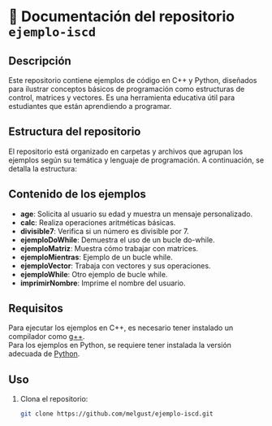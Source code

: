 # 📘 Documentación del repositorio `ejemplo-iscd`

## Descripción

Este repositorio contiene ejemplos de código en C++ y Python, diseñados para ilustrar conceptos básicos de programación como estructuras de control, matrices y vectores. Es una herramienta educativa útil para estudiantes que están aprendiendo a programar.

## Estructura del repositorio

El repositorio está organizado en carpetas y archivos que agrupan los ejemplos según su temática y lenguaje de programación. A continuación, se detalla la estructura:


## Contenido de los ejemplos

- **age**: Solicita al usuario su edad y muestra un mensaje personalizado.
- **calc**: Realiza operaciones aritméticas básicas.
- **divisible7**: Verifica si un número es divisible por 7.
- **ejemploDoWhile**: Demuestra el uso de un bucle do-while.
- **ejemploMatriz**: Muestra cómo trabajar con matrices.
- **ejemploMientras**: Ejemplo de un bucle while.
- **ejemploVector**: Trabaja con vectores y sus operaciones.
- **ejemploWhile**: Otro ejemplo de bucle while.
- **imprimirNombre**: Imprime el nombre del usuario.

## Requisitos

Para ejecutar los ejemplos en C++, es necesario tener instalado un compilador como [g++](https://gcc.gnu.org/).  
Para los ejemplos en Python, se requiere tener instalada la versión adecuada de [Python](https://www.python.org/).

## Uso

1. Clona el repositorio:

   ```bash
   git clone https://github.com/melgust/ejemplo-iscd.git

